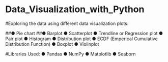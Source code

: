 # Data_Visualization_with_Python

#Exploring the data using different data visualization plots:

##● Pie chart
##● Barplot
● Scatterplot
● Trendline or Regression plot
● Pair plot
● Histogram
● Distribution plot
● ECDF (Emperical Cumulative Distribution Function)
● Boxplot
● Violinplot

#Libraries Used:
● Pandas
● NumPy
● Matplotlib
● Seaborn
